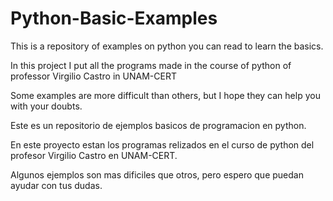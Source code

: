 # Python-Basic-Examples
This is a repository of examples on python you can read to learn the basics.

In this project I put all the programs made in the course of python of professor Virgilio Castro in UNAM-CERT

Some examples are more difficult than others, but I hope they can help you with your doubts. 

Este es un repositorio de ejemplos basicos de programacion en python.

En este proyecto estan los programas relizados en el curso de python del profesor Virgilio Castro en UNAM-CERT.

Algunos ejemplos son mas dificiles que otros, pero espero que puedan ayudar con tus dudas.
